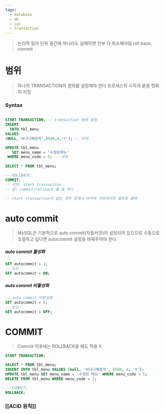 ```yaml
---
tags:
  - database
  - db
  - sql
  - transaction
---
```

>논리적 일의 단위
>중간에 하나라도 실패하면 전부 다 취소해야됨
>roll back, commit


# 범위
> 하나의 TRANSACTION의 범위를 설정해야 한다
> 프로세스의 시작과 끝을 명확히 지정

### Syntax

```SQL

START TRANSACTION; -- transaction 범위 설정
INSERT 
  INTO tbl_menu
VALUES 
(NULL,'바나나해장국',8500,4,'Y'); -- 이력

UPDATE tbl_menu
   SET menu_name = '수정된메뉴'
 WHERE menu_code = 5; -- 내역
 
SELECT * FROM tbl_menu;

-- ROLLBACK;
COMMIT;
-- 시작: start transaction 
-- 끝: commit/rollback 둘 중 하나

-- start transaction이 없는 경우 앞에서 마지막 커밋까지의 범위로 롤백

```

# auto commit 
> MySQL은 기본적으로 auto commit(자동커밋)이 설정되어 있으므로 수동으로 조절하고 싶다면 autocommit 설정을 바꿔주어야 한다.


##### auto commit 활성화

```SQL
SET autocommit = 1; 
-- 또는 
SET autocommit = ON; 
```

##### auto commit 비활성화

```SQL
-- auto commit 비활성화
SET autocommit = 0; 
-- 또는 
SET autocommit = OFF;
```


# COMMIT
> Commit 이후에는 ROLLBACK을 해도 적용 X

```SQL
START TRANSACTION;

SELECT * FROM tbl_menu;
INSERT INTO tbl_menu VALUES (null, '바나나해장국', 8500, 4, 'Y');
UPDATE tbl_menu SET menu_name = '수정된 메뉴' WHERE menu_code = 5;
DELETE FROM tbl_menu WHERE menu_code = 7;

-- COMMIT; 
ROLLBACK;
```

### [[ACID 원칙]]
